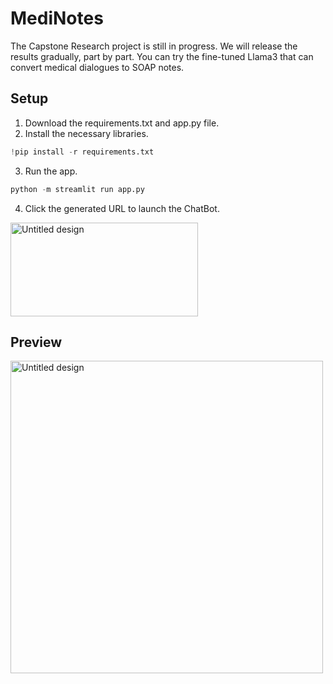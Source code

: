 # MediNotes
The Capstone Research project is still in progress. We will release the results gradually, part by part.
You can try the fine-tuned Llama3 that can convert medical dialogues to SOAP notes. 


## Setup 
1. Download the requirements.txt and app.py file.
2. Install the necessary libraries.

```python
!pip install -r requirements.txt  
```

3. Run the app.

```python 
python -m streamlit run app.py
```

4. Click the generated URL to launch the ChatBot.
<img src="https://github.com/yuki-2025/MediNotes/assets/159591455/d2f64ee2-8bce-45f6-9066-03b7921d8e82" alt="Untitled design" width="300" height="150">

## Preview 
<img src="https://github.com/yuki-2025/MediNotes/assets/159591455/30eebc8a-1675-4bfd-bef9-a04f646b6b64" alt="Untitled design" width="500" height="500">
